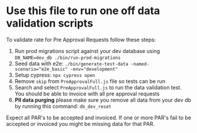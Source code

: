 # Use this file to run one off data validation scripts

To validate rate for Pre Approval Requests follow these steps:

1. Run prod migrations script against your dev database using ```DB_NAME=dev_db ./bin/run-prod-migrations```
2. Seed data with e2e: ```./bin/generate-test-data -named-scenario="e2e_basic" -env="development"```
3. Setup cypress: ```npx cypress open```
4. Remove ```skip``` from ```PreApprovalFull.js``` file so tests can be run
5. Search and select ```PreApprovalFull.js``` to run the data validation test. You should be able to invoice with all pre approval requests
6. **PII data purging** please make sure you remove all data from your dev db by running this command: ```db_dev_reset```

Expect all PAR's to be accepted and invoiced. If one or more PAR's fail to be accepted or invoiced you might be missing data for that PAR.
